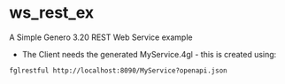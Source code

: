 # ws_rest_ex
A Simple Genero 3.20 REST Web Service example


* The Client needs the generated MyService.4gl - this is created using:
```
fglrestful http://localhost:8090/MyService?openapi.json
```

